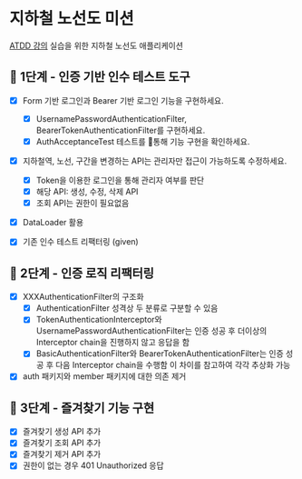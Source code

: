 # 지하철 노선도 미션
[ATDD 강의](https://edu.nextstep.camp/c/R89PYi5H) 실습을 위한 지하철 노선도 애플리케이션

## 🚀 1단계 - 인증 기반 인수 테스트 도구

- [x] Form 기반 로그인과 Bearer 기반 로그인 기능을 구현하세요.
  - [x] UsernamePasswordAuthenticationFilter, BearerTokenAuthenticationFilter를 구현하세요.
  - [x] AuthAcceptanceTest 테스트를 통해 기능 구현을 확인하세요.
- [x] 지하철역, 노선, 구간을 변경하는 API는 관리자만 접근이 가능하도록 수정하세요.
  - [x] Token을 이용한 로그인을 통해 관리자 여부를 판단
  - [x] 해당 API: 생성, 수정, 삭제 API
  - [x] 조회 API는 권한이 필요없음

- [x] DataLoader 활용
- [x] 기존 인수 테스트 리팩터링 (given)


## 🚀 2단계 - 인증 로직 리팩터링

- [x] XXXAuthenticationFilter의 구조화
   - [x] AuthenticationFilter 성격상 두 분류로 구분할 수 있음
   - [x] TokenAuthenticationInterceptor와 UsernamePasswordAuthenticationFilter는 인증 성공 후 더이상의 Interceptor chain을 진행하지 않고 응답을 함
   - [x] BasicAuthenticationFilter와 BearerTokenAuthenticationFilter는 인증 성공 후 다음 Interceptor chain을 수행함
  이 차이를 참고하여 각각 추상화 가능

- [x] auth 패키지와 member 패키지에 대한 의존 제거

## 🚀 3단계 - 즐겨찾기 기능 구현

- [x] 즐겨찾기 생성 API 추가
- [x] 즐겨찾기 조회 API 추가
- [x] 즐겨찾기 제거 API 추가
- [x] 권한이 없는 경우 401 Unauthorized 응답
